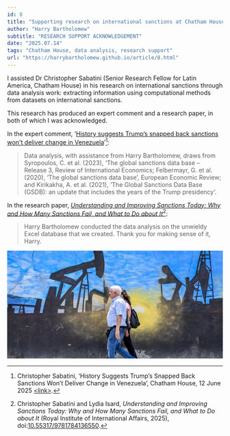 ```yaml
---
id: 8
title: "Supporting research on international sanctions at Chatham House through data analysis"
author: "Harry Bartholomew"
subtitle: "RESEARCH SUPPORT ACKNOWLEDGEMENT"
date: "2025.07.14"
tags: "Chatham House, data analysis, research support"
url: "https://harrybartholomew.github.io/article/8.html"
---
```

I assisted Dr Christopher Sabatini (Senior Research Fellow for Latin America, Chatham House) in his research on
international sanctions through data analysis work: extracting information using computational methods from datasets on
international sanctions.

This research has produced an expert comment and a research paper, in both of which I was acknowledged.

In the expert
comment, ‘[History suggests Trump’s snapped back sanctions won't deliver change in Venezuela](https://www.chathamhouse.org/2025/06/history-suggests-trumps-snapped-back-sanctions-wont-deliver-change-venezuela)’[^1]:
> Data analysis, with assistance from Harry Bartholomew, draws from Syropoulos, C. et al. (2023), ‘The global sanctions
> data base – Release 3, Review of International Economics; Felbermayr, G. et al. (2020), ‘The global sanctions data
> base’, European Economic Review; and Kirikakha, A. et al. (2021), ‘The Global Sanctions Data Base (GSDB): an update
> that includes the years of the Trump presidency’.

In the research paper,
_[Understanding and Improving Sanctions Today: Why and How Many Sanctions Fail, and What to Do about It](https://www.chathamhouse.org/2025/07/understanding-and-improving-sanctions-today/acknowledgments)_[^2]:
> Harry Bartholomew conducted the data analysis on the unwieldy Excel database that we created. Thank you for making
> sense of it, Harry.

![image](/images/blog_08.jpg)

[^1]: Christopher Sabatini, ‘History Suggests Trump’s Snapped Back Sanctions Won’t Deliver Change in Venezuela’, Chatham
House, 12 June
2025 [&lt;link&gt;](https://www.chathamhouse.org/2025/06/history-suggests-trumps-snapped-back-sanctions-wont-deliver-change-venezuela>).
[^2]: Christopher Sabatini and Lydia Isard, _Understanding and Improving Sanctions Today: Why and How Many Sanctions
Fail, and What to Do about It_ (Royal Institute of International Affairs, 2025), doi:[10.55317/9781784136550](https://doi.org/10.55317/9781784136550).